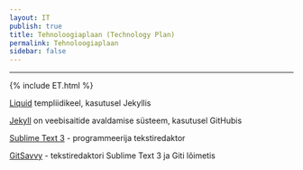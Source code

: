 ```yaml
---
layout: IT
publish: true
title: Tehnoloogiaplaan (Technology Plan)
permalink: Tehnoloogiaplaan
sidebar: false
---
```


---

{% include ET.html %}




[Liquid](http://shopify.github.io/liquid/) templiidikeel, kasutusel Jekyllis

[Jekyll](https://jekyllrb.com/docs/home/) on veebisaitide avaldamise süsteem, kasutusel GitHubis

[Sublime Text 3](http://docs.sublimetext.info/en/latest/index.html) - programmeerija tekstiredaktor

[GitSavvy](https://github.com/divmain/GitSavvy) - tekstiredaktori Sublime Text 3 ja Giti lõimetis